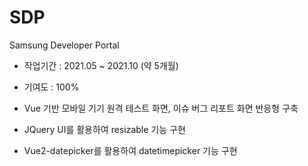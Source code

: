 # SDP
Samsung Developer Portal

- 작업기간 : 2021.05 ~ 2021.10 (약 5개월)

- 기여도 : 100%

- Vue 기반 모바일 기기 원격 테스트 화면, 이슈 버그 리포트 화면 반응형 구축

- JQuery UI를 활용하여 resizable 기능 구현

- Vue2-datepicker를 활용하여 datetimepicker 기능 구현

